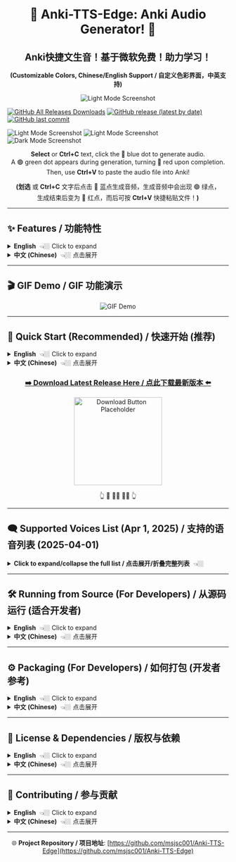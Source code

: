 <div align="center">

# 🎵 Anki-TTS-Edge: Anki Audio Generator! 🎵
## Anki快捷文生音！基于微软免费！助力学习！
**(Customizable Colors, Chinese/English Support / 自定义色彩界面，中英支持)**

</div>



<p align="center">
  <img src="https://github.com/user-attachments/assets/d0a3d252-7240-4739-9854-77f16cc2d257" alt="Light Mode Screenshot">

[![GitHub All Releases Downloads](https://img.shields.io/github/downloads/msjsc001/Anki-TTS-Edge/total?label=Downloads&color=brightgreen)](https://github.com/msjsc001/Anki-TTS-Edge/releases) [![GitHub release (latest by date)](https://img.shields.io/github/v/release/msjsc001/Anki-TTS-Edge)](https://github.com/msjsc001/Anki-TTS-Edge/releases/latest) [![GitHub last commit](https://img.shields.io/github/last-commit/msjsc001/Anki-TTS-Edge)](https://github.com/msjsc001/Anki-TTS-Edge/commits/master)
  
  <img src="https://github.com/user-attachments/assets/1971ed73-c1b8-4784-b3d0-e1ad892b5004" alt="Light Mode Screenshot">

  <img src="https://github.com/user-attachments/assets/2668f79b-4e89-4e45-a476-c04b9afae4bb" alt="Light Mode Screenshot">

  <img src="https://github.com/user-attachments/assets/1c6f22a7-5d29-4770-9050-de1c65129f39" alt="Dark Mode Screenshot">
</p>

<div align="center">

**Select** or **Ctrl+C** text, click the 🔵 blue dot to generate audio.<br>A 🟢 green dot appears during generation, turning 🔴 red upon completion.<br>Then, use **Ctrl+V** to paste the audio file into Anki!

**(划选** 或 **Ctrl+C** 文字后点击 🔵 蓝点生成音频，生成音频中会出现 🟢 绿点，<br>生成结束后变为 🔴 红点，而后可按 **Ctrl+V** 快捷粘贴文件！**)**

</div>

---

## ✨ Features / 功能特性

<details>
<summary><strong>English</strong>  👈🏼 Click to expand</summary>

An Anki audio generation tool based on [Edge-TTS](https://github.com/rany2/edge-tts), providing a free and fast way to add high-quality Microsoft Edge voices to your Anki flashcards.

*   **One-Click Generation**: Quickly generate `.mp3` audio files for selected text in your Anki cards using the main interface.
*   **Quick Actions**:
    *   Copy text (Ctrl+C).
    *   Alternatively, select text with your mouse (if enabled in settings).
    *   Click the floating 🔵 blue button that appears near your cursor.
    *   Wait for the 🟢 green processing indicator to disappear.
    *   A 🔴 red confirmation dot appears briefly.
    *   Audio file is automatically copied to your clipboard.
    *   Paste (Ctrl+V) directly into your Anki field!
*   **Multiple Voices**: Supports various languages and voice roles provided by Microsoft Edge TTS.
*   **Customizable UI**: Easy-to-use graphical interface with theme and color customization.
*   **Language Support**: Interface available in English and Chinese (中文).
*   **Auto Cleanup**: Automatically manages the number of cached audio files.

</details>

<details>
<summary><strong>中文 (Chinese)</strong>  👈🏼 点击展开</summary>

基于 [Edge-TTS](https://github.com/rany2/edge-tts) 的 Anki 音频生成工具，免费、快速地为你的 Anki 学习卡片添加高质量的微软 Edge 语音。

*   **一键生成**：通过界面输入框快速为文本生成 `.mp3` 音频文件。
*   **快捷操作**：
    *   复制文本 (Ctrl+C)。
    *   或者，用鼠标划选文本（需在设置中开启）。
    *   点击鼠标附近浮现的 🔵 蓝色按钮。
    *   等待 🟢 绿色处理提示消失。
    *   短暂出现 🔴 红色确认提示。
    *   音频文件已自动复制到剪贴板。
    *   直接在 Anki 字段中粘贴 (Ctrl+V)！
*   **多种语音**：支持微软 Edge TTS 提供的多种语言和语音角色选择。
*   **自定义界面**：提供易于使用的图形用户界面 (GUI)，支持主题和主颜色自定义。
*   **语言支持**：界面支持英文和中文。
*   **自动清理**：自动管理缓存的音频文件数量。

</details>

---

## 🎬 GIF Demo / GIF 功能演示

<p align="center">
  <img src="https://github.com/user-attachments/assets/bf232f6c-9e19-418c-a943-2dc3dfd3ea7b" alt="GIF Demo">
</p>

---

## 🚀 Quick Start (Recommended) / 快速开始 (推荐)

<details>
<summary><strong>English</strong>  👈🏼 Click to expand</summary>

If you prefer not to set up a Python environment, you can download the pre-packaged Windows executable (`.exe`):

1.  **Go to the Releases Page**: Visit the project's [GitHub Releases](https://github.com/msjsc001/Anki-TTS-Edge/releases) page.
2.  **Download the Latest Version**: Find the newest release and download the `.zip` archive (e.g., `Anki-TTS-Edge_vX.X.X.zip`).
3.  **Extract and Run**: Extract the contents of the zip file to any location you prefer. Double-click `Anki-TTS-Edge.exe` to run the application! 🎉

</details>

<details>
<summary><strong>中文 (Chinese)</strong>  👈🏼 点击展开</summary>

如果你不想配置 Python 环境，可以直接下载我们为你打包好的 Windows 可执行文件 (`.exe`)：

1.  **前往 Releases 页面**：访问项目的 [GitHub Releases](https://github.com/msjsc001/Anki-TTS-Edge/releases) 页面。
2.  **下载最新版本**：找到最新的版本，下载 `.zip` 压缩包 (例如 `Anki-TTS-Edge_vX.X.X.zip`)。
3.  **解压运行**：将压缩包解压到你喜欢的任意位置，然后双击运行 `Anki-TTS-Edge.exe` 即可！ 🎉

</details>

<div align="center">

### [**➡️ Download Latest Release Here / 点此下载最新版本 ⬅️**](https://github.com/msjsc001/Anki-TTS-Edge/releases)

<p align="center">
<img src="https://github.com/user-attachments/assets/f860a117-1b18-467d-9040-9cb0f78c065d" alt="Download Button Placeholder" width="200">
</p>

👆 🙋 🙋‍♂️ 🙋‍♀️ 👆

</div>

---

## 🗨️ Supported Voices List (Apr 1, 2025) / 支持的语音列表 (2025-04-01)

<details>
<summary><strong>Click to expand/collapse the full list / 点击展开/折叠完整列表</strong>  👈🏼</summary>

> **Note:** In the application's voice filter input, use the first two letters of the language code (e.g., `zh` for Chinese, `en` for English) to filter the voice lists.
>
> **注意:** 在应用的声音筛选框中，使用语言代码的前两位（例如 `zh` 代表中文，`en` 代表英文）来筛选语音列表。

*   **af-ZA（南非荷兰语 - 南非 / Afrikaans - South Africa）** <details><summary>👈🏼 点击展开</summary>
    *   `af-ZA-AdriNeural` - Female, General, Friendly, Positive（女性，通用，友好，积极）
    *   `af-ZA-WillemNeural` - Male, General, Friendly, Positive（男性，通用，友好，积极）
    </details>

*   **am-ET（阿姆哈拉语 - 埃塞俄比亚 / Amharic - Ethiopia）** <details><summary>👈🏼 点击展开</summary>
    *   `am-ET-AmehaNeural` - Male, General, Friendly, Positive（男性，通用，友好，积极）
    *   `am-ET-MekdesNeural` - Female, General, Friendly, Positive（女性，通用，友好，积极）
    </details>

*   **ar（阿拉伯语 / Arabic - Multiple Regions）** <details><summary>👈🏼 点击展开</summary>
    *   **ar-AE（阿联酋 / UAE）**: FatimaNeural (F), HamdanNeural (M)
    *   **ar-BH（巴林 / Bahrain）**: AliNeural (M), LailaNeural (F)
    *   **ar-DZ（阿尔及利亚 / Algeria）**: AminaNeural (F), IsmaelNeural (M)
    *   **ar-EG（埃及 / Egypt）**: SalmaNeural (F), ShakirNeural (M)
    *   **ar-IQ（伊拉克 / Iraq）**: BasselNeural (M), RanaNeural (F)
    *   **ar-JO（约旦 / Jordan）**: SanaNeural (F), TaimNeural (M)
    *   **ar-KW（科威特 / Kuwait）**: FahedNeural (M), NouraNeural (F)
    *   **ar-LB（黎巴嫩 / Lebanon）**: LaylaNeural (F), RamiNeural (M)
    *   **ar-LY（利比亚 / Libya）**: ImanNeural (F), OmarNeural (M)
    *   **ar-MA（摩洛哥 / Morocco）**: JamalNeural (M), MounaNeural (F)
    *   **ar-OM（阿曼 / Oman）**: AbdullahNeural (M), AyshaNeural (F)
    *   **ar-QA（卡塔尔 / Qatar）**: AmalNeural (F), MoazNeural (M)
    *   **ar-SA（沙特阿拉伯 / Saudi Arabia）**: HamedNeural (M), ZariyahNeural (F)
    *   **ar-SY（叙利亚 / Syria）**: AmanyNeural (F), LaithNeural (M)
    *   **ar-TN（突尼斯 / Tunisia）**: HediNeural (M), ReemNeural (F)
    *   **ar-YE（也门 / Yemen）**: MaryamNeural (F), SalehNeural (M)
    </details>

*   **az-AZ（阿塞拜疆语 - 阿塞拜疆 / Azerbaijani - Azerbaijan）** <details><summary>👈🏼 点击展开</summary>
    *   `az-AZ-BabekNeural` - Male, General, Friendly, Positive（男性，通用，友好，积极）
    *   `az-AZ-BanuNeural` - Female, General, Friendly, Positive（女性，通用，友好，积极）
    </details>

*   **bg-BG（保加利亚语 - 保加利亚 / Bulgarian - Bulgaria）** <details><summary>👈🏼 点击展开</summary>
    *   `bg-BG-BorislavNeural` - Male, General, Friendly, Positive（男性，通用，友好，积极）
    *   `bg-BG-KalinaNeural` - Female, General, Friendly, Positive（女性，通用，友好，积极）
    </details>

*   **bn（孟加拉语 / Bengali - Multiple Regions）** <details><summary>👈🏼 点击展开</summary>
    *   **bn-BD（孟加拉国 / Bangladesh）**: NabanitaNeural (F), PradeepNeural (M)
    *   **bn-IN（印度 / India）**: BashkarNeural (M), TanishaaNeural (F)
    </details>

*   **bs-BA（波斯尼亚语 - 波黑 / Bosnian - Bosnia and Herzegovina）** <details><summary>👈🏼 点击展开</summary>
    *   `bs-BA-GoranNeural` - Male, General, Friendly, Positive（男性，通用，友好，积极）
    *   `bs-BA-VesnaNeural` - Female, General, Friendly, Positive（女性，通用，友好，积极）
    </details>

*   **ca-ES（加泰罗尼亚语 - 西班牙 / Catalan - Spain）** <details><summary>👈🏼 点击展开</summary>
    *   `ca-ES-EnricNeural` - Male, General, Friendly, Positive（男性，通用，友好，积极）
    *   `ca-ES-JoanaNeural` - Female, General, Friendly, Positive（女性，通用，友好，积极）
    </details>

*   **cs-CZ（捷克语 - 捷克 / Czech - Czech Republic）** <details><summary>👈🏼 点击展开</summary>
    *   `cs-CZ-AntoninNeural` - Male, General, Friendly, Positive（男性，通用，友好，积极）
    *   `cs-CZ-VlastaNeural` - Female, General, Friendly, Positive（女性，通用，友好，积极）
    </details>

*   **cy-GB（威尔士语 - 英国 / Welsh - United Kingdom）** <details><summary>👈🏼 点击展开</summary>
    *   `cy-GB-AledNeural` - Male, General, Friendly, Positive（男性，通用，友好，积极）
    *   `cy-GB-NiaNeural` - Female, General, Friendly, Positive（女性，通用，友好，积极）
    </details>

*   **da-DK（丹麦语 - 丹麦 / Danish - Denmark）** <details><summary>👈🏼 点击展开</summary>
    *   `da-DK-ChristelNeural` - Female, General, Friendly, Positive（女性，通用，友好，积极）
    *   `da-DK-JeppeNeural` - Male, General, Friendly, Positive（男性，通用，友好，积极）
    </details>

*   **de（德语 / German - Multiple Regions）** <details><summary>👈🏼 点击展开</summary>
    *   **de-AT（奥地利 / Austria）**: IngridNeural (F), JonasNeural (M)
    *   **de-CH（瑞士 / Switzerland）**: JanNeural (M), LeniNeural (F)
    *   **de-DE（德国 / Germany）**: AmalaNeural (F), ConradNeural (M), FlorianMultilingualNeural (M, Multi), KatjaNeural (F), KillianNeural (M), SeraphinaMultilingualNeural (F, Multi)
    </details>

*   **el-GR（希腊语 - 希腊 / Greek - Greece）** <details><summary>👈🏼 点击展开</summary>
    *   `el-GR-AthinaNeural` - Female, General, Friendly, Positive（女性，通用，友好，积极）
    *   `el-GR-NestorasNeural` - Male, General, Friendly, Positive（男性，通用，友好，积极）
    </details>

*   **en（英语 / English - Multiple Regions）** <details><summary>👈🏼 点击展开</summary>
    *   **en-AU（澳大利亚 / Australia）**: NatashaNeural (F), WilliamNeural (M)
    *   **en-CA（加拿大 / Canada）**: ClaraNeural (F), LiamNeural (M)
    *   **en-GB（英国 / UK）**: LibbyNeural (F), MaisieNeural (F), RyanNeural (M), SoniaNeural (F), ThomasNeural (M)
    *   **en-HK（香港 / Hong Kong）**: SamNeural (M), YanNeural (F)
    *   **en-IE（爱尔兰 / Ireland）**: ConnorNeural (M), EmilyNeural (F)
    *   **en-IN（印度 / India）**: NeerjaExpressiveNeural (F, Expressive), NeerjaNeural (F), PrabhatNeural (M)
    *   **en-KE（肯尼亚 / Kenya）**: AsiliaNeural (F), ChilembaNeural (M)
    *   **en-NG（尼日利亚 / Nigeria）**: AbeoNeural (M), EzinneNeural (F)
    *   **en-NZ（新西兰 / New Zealand）**: MitchellNeural (M), MollyNeural (F)
    *   **en-PH（菲律宾 / Philippines）**: JamesNeural (M), RosaNeural (F)
    *   **en-SG（新加坡 / Singapore）**: LunaNeural (F), WayneNeural (M)
    *   **en-TZ（坦桑尼亚 / Tanzania）**: ElimuNeural (M), ImaniNeural (F)
    *   **en-US（美国 / USA）**: AnaNeural (F, Cartoon/Cute), AndrewMultilingualNeural (M, Multi/Copilot), AndrewNeural (M, Copilot), AriaNeural (F, News), AvaMultilingualNeural (F, Multi/Copilot), AvaNeural (F, Copilot), BrianMultilingualNeural (M, Multi/Copilot), BrianNeural (M, Copilot), ChristopherNeural (M, News), EmmaMultilingualNeural (F, Multi/Copilot), EmmaNeural (F, Copilot), EricNeural (M, News), GuyNeural (M, News), JennyNeural (F, Friendly), MichelleNeural (F, News), RogerNeural (M, News), SteffanNeural (M, News)
    *   **en-ZA（南非 / South Africa）**: LeahNeural (F), LukeNeural (M)
    </details>

*   **es（西班牙语 / Spanish - Multiple Regions）** <details><summary>👈🏼 点击展开</summary>
    *   **es-AR（阿根廷 / Argentina）**: ElenaNeural (F), TomasNeural (M)
    *   **es-BO（玻利维亚 / Bolivia）**: MarceloNeural (M), SofiaNeural (F)
    *   **es-CL（智利 / Chile）**: CatalinaNeural (F), LorenzoNeural (M)
    *   **es-CO（哥伦比亚 / Colombia）**: GonzaloNeural (M), SalomeNeural (F)
    *   **es-CR（哥斯达黎加 / Costa Rica）**: JuanNeural (M), MariaNeural (F)
    *   **es-CU（古巴 / Cuba）**: BelkysNeural (F), ManuelNeural (M)
    *   **es-DO（多米尼加 / Dominican Rep.）**: EmilioNeural (M), RamonaNeural (F)
    *   **es-EC（厄瓜多尔 / Ecuador）**: AndreaNeural (F), LuisNeural (M)
    *   **es-ES（西班牙 / Spain）**: AlvaroNeural (M), ElviraNeural (F), XimenaNeural (F)
    *   **es-GQ（赤道几内亚 / Equatorial Guinea）**: JavierNeural (M), TeresaNeural (F)
    *   **es-GT（危地马拉 / Guatemala）**: AndresNeural (M), MartaNeural (F)
    *   **es-HN（洪都拉斯 / Honduras）**: CarlosNeural (M), KarlaNeural (F)
    *   **es-MX（墨西哥 / Mexico）**: DaliaNeural (F), JorgeNeural (M)
    *   **es-NI（尼加拉瓜 / Nicaragua）**: FedericoNeural (M), YolandaNeural (F)
    *   **es-PA（巴拿马 / Panama）**: MargaritaNeural (F), RobertoNeural (M)
    *   **es-PE（秘鲁 / Peru）**: AlexNeural (M), CamilaNeural (F)
    *   **es-PR（波多黎各 / Puerto Rico）**: KarinaNeural (F), VictorNeural (M)
    *   **es-PY（巴拉圭 / Paraguay）**: MarioNeural (M), TaniaNeural (F)
    *   **es-SV（萨尔瓦多 / El Salvador）**: LorenaNeural (F), RodrigoNeural (M)
    *   **es-US（美国 / USA）**: AlonsoNeural (M), PalomaNeural (F)
    *   **es-UY（乌拉圭 / Uruguay）**: MateoNeural (M), ValentinaNeural (F)
    *   **es-VE（委内瑞拉 / Venezuela）**: PaolaNeural (F), SebastianNeural (M)
    </details>

*   **et-EE（爱沙尼亚语 - 爱沙尼亚 / Estonian - Estonia）** <details><summary>👈🏼 点击展开</summary>
    *   `et-EE-AnuNeural` - Female, General, Friendly, Positive（女性，通用，友好，积极）
    *   `et-EE-KertNeural` - Male, General, Friendly, Positive（男性，通用，友好，积极）
    </details>

*   **fa-IR（波斯语 - 伊朗 / Persian - Iran）** <details><summary>👈🏼 点击展开</summary>
    *   `fa-IR-DilaraNeural` - Female, General, Friendly, Positive（女性，通用，友好，积极）
    *   `fa-IR-FaridNeural` - Male, General, Friendly, Positive（男性，通用，友好，积极）
    </details>

*   **fi-FI（芬兰语 - 芬兰 / Finnish - Finland）** <details><summary>👈🏼 点击展开</summary>
    *   `fi-FI-HarriNeural` - Male, General, Friendly, Positive（男性，通用，友好，积极）
    *   `fi-FI-NooraNeural` - Female, General, Friendly, Positive（女性，通用，友好，积极）
    </details>

*   **fil-PH（菲律宾语 - 菲律宾 / Filipino - Philippines）** <details><summary>👈🏼 点击展开</summary>
    *   `fil-PH-AngeloNeural` - Male, General, Friendly, Positive（男性，通用，友好，积极）
    *   `fil-PH-BlessicaNeural` - Female, General, Friendly, Positive（女性，通用，友好，积极）
    </details>

*   **fr（法语 / French - Multiple Regions）** <details><summary>👈🏼 点击展开</summary>
    *   **fr-BE（比利时 / Belgium）**: CharlineNeural (F), GerardNeural (M)
    *   **fr-CA（加拿大 / Canada）**: AntoineNeural (M), JeanNeural (M), SylvieNeural (F), ThierryNeural (M)
    *   **fr-CH（瑞士 / Switzerland）**: ArianeNeural (F), FabriceNeural (M)
    *   **fr-FR（法国 / France）**: DeniseNeural (F), EloiseNeural (F), HenriNeural (M), RemyMultilingualNeural (M, Multi), VivienneMultilingualNeural (F, Multi)
    </details>

*   **ga-IE（爱尔兰语 - 爱尔兰 / Irish - Ireland）** <details><summary>👈🏼 点击展开</summary>
    *   `ga-IE-ColmNeural` - Male, General, Friendly, Positive（男性，通用，友好，积极）
    *   `ga-IE-OrlaNeural` - Female, General, Friendly, Positive（女性，通用，友好，积极）
    </details>

*   **gl-ES（加利西亚语 - 西班牙 / Galician - Spain）** <details><summary>👈🏼 点击展开</summary>
    *   `gl-ES-RoiNeural` - Male, General, Friendly, Positive（男性，通用，友好，积极）
    *   `gl-ES-SabelaNeural` - Female, General, Friendly, Positive（女性，通用，友好，积极）
    </details>

*   **gu-IN（古吉拉特语 - 印度 / Gujarati - India）** <details><summary>👈🏼 点击展开</summary>
    *   `gu-IN-DhwaniNeural` - Female, General, Friendly, Positive（女性，通用，友好，积极）
    *   `gu-IN-NiranjanNeural` - Male, General, Friendly, Positive（男性，通用，友好，积极）
    </details>

*   **he-IL（希伯来语 - 以色列 / Hebrew - Israel）** <details><summary>👈🏼 点击展开</summary>
    *   `he-IL-AvriNeural` - Male, General, Friendly, Positive（男性，通用，友好，积极）
    *   `he-IL-HilaNeural` - Female, General, Friendly, Positive（女性，通用，友好，积极）
    </details>

*   **hi-IN（印地语 - 印度 / Hindi - India）** <details><summary>👈🏼 点击展开</summary>
    *   `hi-IN-MadhurNeural` - Male, General, Friendly, Positive（男性，通用，友好，积极）
    *   `hi-IN-SwaraNeural` - Female, General, Friendly, Positive（女性，通用，友好，积极）
    </details>

*   **hr-HR（克罗地亚语 - 克罗地亚 / Croatian - Croatia）** <details><summary>👈🏼 点击展开</summary>
    *   `hr-HR-GabrijelaNeural` - Female, General, Friendly, Positive（女性，通用，友好，积极）
    *   `hr-HR-SreckoNeural` - Male, General, Friendly, Positive（男性，通用，友好，积极）
    </details>

*   **hu-HU（匈牙利语 - 匈牙利 / Hungarian - Hungary）** <details><summary>👈🏼 点击展开</summary>
    *   `hu-HU-NoemiNeural` - Female, General, Friendly, Positive（女性，通用，友好，积极）
    *   `hu-HU-TamasNeural` - Male, General, Friendly, Positive（男性，通用，友好，积极）
    </details>

*   **id-ID（印尼语 - 印尼 / Indonesian - Indonesia）** <details><summary>👈🏼 点击展开</summary>
    *   `id-ID-ArdiNeural` - Male, General, Friendly, Positive（男性，通用，友好，积极）
    *   `id-ID-GadisNeural` - Female, General, Friendly, Positive（女性，通用，友好，积极）
    </details>

*   **is-IS（冰岛语 - 冰岛 / Icelandic - Iceland）** <details><summary>👈🏼 点击展开</summary>
    *   `is-IS-GudrunNeural` - Female, General, Friendly, Positive（女性，通用，友好，积极）
    *   `is-IS-GunnarNeural` - Male, General, Friendly, Positive（男性，通用，友好，积极）
    </details>

*   **it-IT（意大利语 - 意大利 / Italian - Italy）** <details><summary>👈🏼 点击展开</summary>
    *   `it-IT-DiegoNeural` - Male, General, Friendly, Positive（男性，通用，友好，积极）
    *   `it-IT-ElsaNeural` - Female, General, Friendly, Positive（女性，通用，友好，积极）
    *   `it-IT-GiuseppeMultilingualNeural` - Male, General, Friendly, Positive（男性，通用，友好，积极，多语言）
    *   `it-IT-IsabellaNeural` - Female, General, Friendly, Positive（女性，通用，友好，积极）
    </details>

*   **iu（因纽特语 - 加拿大 / Inuktitut - Canada）** <details><summary>👈🏼 点击展开</summary>
    *   **iu-Cans-CA（加拿大音节 / Cans）**: SiqiniqNeural (F), TaqqiqNeural (M)
    *   **iu-Latn-CA（拉丁字母 / Latn）**: SiqiniqNeural (F), TaqqiqNeural (M)
    </details>

*   **ja-JP（日语 - 日本 / Japanese - Japan）** <details><summary>👈🏼 点击展开</summary>
    *   `ja-JP-KeitaNeural` - Male, General, Friendly, Positive（男性，通用，友好，积极）
    *   `ja-JP-NanamiNeural` - Female, General, Friendly, Positive（女性，通用，友好，积极）
    </details>

*   **jv-ID（爪哇语 - 印尼 / Javanese - Indonesia）** <details><summary>👈🏼 点击展开</summary>
    *   `jv-ID-DimasNeural` - Male, General, Friendly, Positive（男性，通用，友好，积极）
    *   `jv-ID-SitiNeural` - Female, General, Friendly, Positive（女性，通用，友好，积极）
    </details>

*   **ka-GE（格鲁吉亚语 - 格鲁吉亚 / Georgian - Georgia）** <details><summary>👈🏼 点击展开</summary>
    *   `ka-GE-EkaNeural` - Female, General, Friendly, Positive（女性，通用，友好，积极）
    *   `ka-GE-GiorgiNeural` - Male, General, Friendly, Positive（男性，通用，友好，积极）
    </details>

*   **kk-KZ（哈萨克语 - 哈萨克斯坦 / Kazakh - Kazakhstan）** <details><summary>👈🏼 点击展开</summary>
    *   `kk-KZ-AigulNeural` - Female, General, Friendly, Positive（女性，通用，友好，积极）
    *   `kk-KZ-DauletNeural` - Male, General, Friendly, Positive（男性，通用，友好，积极）
    </details>

*   **km-KH（高棉语 - 柬埔寨 / Khmer - Cambodia）** <details><summary>👈🏼 点击展开</summary>
    *   `km-KH-PisethNeural` - Male, General, Friendly, Positive（男性，通用，友好，积极）
    *   `km-KH-SreymomNeural` - Female, General, Friendly, Positive（女性，通用，友好，积极）
    </details>

*   **kn-IN（卡纳达语 - 印度 / Kannada - India）** <details><summary>👈🏼 点击展开</summary>
    *   `kn-IN-GaganNeural` - Male, General, Friendly, Positive（男性，通用，友好，积极）
    *   `kn-IN-SapnaNeural` - Female, General, Friendly, Positive（女性，通用，友好，积极）
    </details>

*   **ko-KR（韩语 - 韩国 / Korean - South Korea）** <details><summary>👈🏼 点击展开</summary>
    *   `ko-KR-HyunsuMultilingualNeural` - Male, General, Friendly, Positive（男性，通用，友好，积极，多语言）
    *   `ko-KR-InJoonNeural` - Male, General, Friendly, Positive（男性，通用，友好，积极）
    *   `ko-KR-SunHiNeural` - Female, General, Friendly, Positive（女性，通用，友好，积极）
    </details>

*   **lo-LA（老挝语 - 老挝 / Lao - Laos）** <details><summary>👈🏼 点击展开</summary>
    *   `lo-LA-ChanthavongNeural` - Male, General, Friendly, Positive（男性，通用，友好，积极）
    *   `lo-LA-KeomanyNeural` - Female, General, Friendly, Positive（女性，通用，友好，积极）
    </details>

*   **lt-LT（立陶宛语 - 立陶宛 / Lithuanian - Lithuania）** <details><summary>👈🏼 点击展开</summary>
    *   `lt-LT-LeonasNeural` - Male, General, Friendly, Positive（男性，通用，友好，积极）
    *   `lt-LT-OnaNeural` - Female, General, Friendly, Positive（女性，通用，友好，积极）
    </details>

*   **lv-LV（拉脱维亚语 - 拉脱维亚 / Latvian - Latvia）** <details><summary>👈🏼 点击展开</summary>
    *   `lv-LV-EveritaNeural` - Female, General, Friendly, Positive（女性，通用，友好，积极）
    *   `lv-LV-NilsNeural` - Male, General, Friendly, Positive（男性，通用，友好，积极）
    </details>

*   **mk-MK（马其顿语 - 北马其顿 / Macedonian - North Macedonia）** <details><summary>👈🏼 点击展开</summary>
    *   `mk-MK-AleksandarNeural` - Male, General, Friendly, Positive（男性，通用，友好，积极）
    *   `mk-MK-MarijaNeural` - Female, General, Friendly, Positive（女性，通用，友好，积极）
    </details>

*   **ml-IN（马拉雅拉姆语 - 印度 / Malayalam - India）** <details><summary>👈🏼 点击展开</summary>
    *   `ml-IN-MidhunNeural` - Male, General, Friendly, Positive（男性，通用，友好，积极）
    *   `ml-IN-SobhanaNeural` - Female, General, Friendly, Positive（女性，通用，友好，积极）
    </details>

*   **mn-MN（蒙古语 - 蒙古 / Mongolian - Mongolia）** <details><summary>👈🏼 点击展开</summary>
    *   `mn-MN-BataaNeural` - Male, General, Friendly, Positive（男性，通用，友好，积极）
    *   `mn-MN-YesuiNeural` - Female, General, Friendly, Positive（女性，通用，友好，积极）
    </details>

*   **mr-IN（马拉地语 - 印度 / Marathi - India）** <details><summary>👈🏼 点击展开</summary>
    *   `mr-IN-AarohiNeural` - Female, General, Friendly, Positive（女性，通用，友好，积极）
    *   `mr-IN-ManoharNeural` - Male, General, Friendly, Positive（男性，通用，友好，积极）
    </details>

*   **ms-MY（马来语 - 马来西亚 / Malay - Malaysia）** <details><summary>👈🏼 点击展开</summary>
    *   `ms-MY-OsmanNeural` - Male, General, Friendly, Positive（男性，通用，友好，积极）
    *   `ms-MY-YasminNeural` - Female, General, Friendly, Positive（女性，通用，友好，积极）
    </details>

*   **mt-MT（马耳他语 - 马耳他 / Maltese - Malta）** <details><summary>👈🏼 点击展开</summary>
    *   `mt-MT-GraceNeural` - Female, General, Friendly, Positive（女性，通用，友好，积极）
    *   `mt-MT-JosephNeural` - Male, General, Friendly, Positive（男性，通用，友好，积极）
    </details>

*   **my-MM（缅甸语 - 缅甸 / Burmese - Myanmar）** <details><summary>👈🏼 点击展开</summary>
    *   `my-MM-NilarNeural` - Female, General, Friendly, Positive（女性，通用，友好，积极）
    *   `my-MM-ThihaNeural` - Male, General, Friendly, Positive（男性，通用，友好，积极）
    </details>

*   **nb-NO（挪威语 - 挪威 / Norwegian Bokmål - Norway）** <details><summary>👈🏼 点击展开</summary>
    *   `nb-NO-FinnNeural` - Male, General, Friendly, Positive（男性，通用，友好，积极）
    *   `nb-NO-PernilleNeural` - Female, General, Friendly, Positive（女性，通用，友好，积极）
    </details>

*   **ne-NP（尼泊尔语 - 尼泊尔 / Nepali - Nepal）** <details><summary>👈🏼 点击展开</summary>
    *   `ne-NP-HemkalaNeural` - Female, General, Friendly, Positive（女性，通用，友好，积极）
    *   `ne-NP-SagarNeural` - Male, General, Friendly, Positive（男性，通用，友好，积极）
    </details>

*   **nl（荷兰语 / Dutch - Multiple Regions）** <details><summary>👈🏼 点击展开</summary>
    *   **nl-BE（比利时 / Belgium）**: ArnaudNeural (M), DenaNeural (F)
    *   **nl-NL（荷兰 / Netherlands）**: ColetteNeural (F), FennaNeural (F), MaartenNeural (M)
    </details>

*   **pl-PL（波兰语 - 波兰 / Polish - Poland）** <details><summary>👈🏼 点击展开</summary>
    *   `pl-PL-MarekNeural` - Male, General, Friendly, Positive（男性，通用，友好，积极）
    *   `pl-PL-ZofiaNeural` - Female, General, Friendly, Positive（女性，通用，友好，积极）
    </details>

*   **ps-AF（普什图语 - 阿富汗 / Pashto - Afghanistan）** <details><summary>👈🏼 点击展开</summary>
    *   `ps-AF-GulNawazNeural` - Male, General, Friendly, Positive（男性，通用，友好，积极）
    *   `ps-AF-LatifaNeural` - Female, General, Friendly, Positive（女性，通用，友好，积极）
    </details>

*   **pt（葡萄牙语 / Portuguese - Multiple Regions）** <details><summary>👈🏼 点击展开</summary>
    *   **pt-BR（巴西 / Brazil）**: AntonioNeural (M), FranciscaNeural (F), ThalitaMultilingualNeural (F, Multi)
    *   **pt-PT（葡萄牙 / Portugal）**: DuarteNeural (M), RaquelNeural (F)
    </details>

*   **ro-RO（罗马尼亚语 - 罗马尼亚 / Romanian - Romania）** <details><summary>👈🏼 点击展开</summary>
    *   `ro-RO-AlinaNeural` - Female, General, Friendly, Positive（女性，通用，友好，积极）
    *   `ro-RO-EmilNeural` - Male, General, Friendly, Positive（男性，通用，友好，积极）
    </details>

*   **ru-RU（俄语 - 俄罗斯 / Russian - Russia）** <details><summary>👈🏼 点击展开</summary>
    *   `ru-RU-DmitryNeural` - Male, General, Friendly, Positive（男性，通用，友好，积极）
    *   `ru-RU-SvetlanaNeural` - Female, General, Friendly, Positive（女性，通用，友好，积极）
    </details>

*   **si-LK（僧伽罗语 - 斯里兰卡 / Sinhala - Sri Lanka）** <details><summary>👈🏼 点击展开</summary>
    *   `si-LK-SameeraNeural` - Male, General, Friendly, Positive（男性，通用，友好，积极）
    *   `si-LK-ThiliniNeural` - Female, General, Friendly, Positive（女性，通用，友好，积极）
    </details>

*   **sk-SK（斯洛伐克语 - 斯洛伐克 / Slovak - Slovakia）** <details><summary>👈🏼 点击展开</summary>
    *   `sk-SK-LukasNeural` - Male, General, Friendly, Positive（男性，通用，友好，积极）
    *   `sk-SK-ViktoriaNeural` - Female, General, Friendly, Positive（女性，通用，友好，积极）
    </details>

*   **sl-SI（斯洛文尼亚语 - 斯洛文尼亚 / Slovenian - Slovenia）** <details><summary>👈🏼 点击展开</summary>
    *   `sl-SI-PetraNeural` - Female, General, Friendly, Positive（女性，通用，友好，积极）
    *   `sl-SI-RokNeural` - Male, General, Friendly, Positive（男性，通用，友好，积极）
    </details>

*   **so-SO（索马里语 - 索马里 / Somali - Somalia）** <details><summary>👈🏼 点击展开</summary>
    *   `so-SO-MuuseNeural` - Male, General, Friendly, Positive（男性，通用，友好，积极）
    *   `so-SO-UbaxNeural` - Female, General, Friendly, Positive（女性，通用，友好，积极）
    </details>

*   **sq-AL（阿尔巴尼亚语 - 阿尔巴尼亚 / Albanian - Albania）** <details><summary>👈🏼 点击展开</summary>
    *   `sq-AL-AnilaNeural` - Female, General, Friendly, Positive（女性，通用，友好，积极）
    *   `sq-AL-IlirNeural` - Male, General, Friendly, Positive（男性，通用，友好，积极）
    </details>

*   **sr-RS（塞尔维亚语 - 塞尔维亚 / Serbian - Serbia）** <details><summary>👈🏼 点击展开</summary>
    *   `sr-RS-NicholasNeural` - Male, General, Friendly, Positive（男性，通用，友好，积极）
    *   `sr-RS-SophieNeural` - Female, General, Friendly, Positive（女性，通用，友好，积极）
    </details>

*   **su-ID（巽他语 - 印尼 / Sundanese - Indonesia）** <details><summary>👈🏼 点击展开</summary>
    *   `su-ID-JajangNeural` - Male, General, Friendly, Positive（男性，通用，友好，积极）
    *   `su-ID-TutiNeural` - Female, General, Friendly, Positive（女性，通用，友好，积极）
    </details>

*   **sv-SE（瑞典语 - 瑞典 / Swedish - Sweden）** <details><summary>👈🏼 点击展开</summary>
    *   `sv-SE-MattiasNeural` - Male, General, Friendly, Positive（男性，通用，友好，积极）
    *   `sv-SE-SofieNeural` - Female, General, Friendly, Positive（女性，通用，友好，积极）
    </details>

*   **sw（斯瓦希里语 / Swahili - Multiple Regions）** <details><summary>👈🏼 点击展开</summary>
    *   **sw-KE（肯尼亚 / Kenya）**: RafikiNeural (M), ZuriNeural (F)
    *   **sw-TZ（坦桑尼亚 / Tanzania）**: DaudiNeural (M), RehemaNeural (F)
    </details>

*   **ta（泰米尔语 / Tamil - Multiple Regions）** <details><summary>👈🏼 点击展开</summary>
    *   **ta-IN（印度 / India）**: PallaviNeural (F), ValluvarNeural (M)
    *   **ta-LK（斯里兰卡 / Sri Lanka）**: KumarNeural (M), SaranyaNeural (F)
    *   **ta-MY（马来西亚 / Malaysia）**: KaniNeural (F), SuryaNeural (M)
    *   **ta-SG（新加坡 / Singapore）**: AnbuNeural (M), VenbaNeural (F)
    </details>

*   **te-IN（泰卢固语 - 印度 / Telugu - India）** <details><summary>👈🏼 点击展开</summary>
    *   `te-IN-MohanNeural` - Male, General, Friendly, Positive（男性，通用，友好，积极）
    *   `te-IN-ShrutiNeural` - Female, General, Friendly, Positive（女性，通用，友好，积极）
    </details>

*   **th-TH（泰语 - 泰国 / Thai - Thailand）** <details><summary>👈🏼 点击展开</summary>
    *   `th-TH-NiwatNeural` - Male, General, Friendly, Positive（男性，通用，友好，积极）
    *   `th-TH-PremwadeeNeural` - Female, General, Friendly, Positive（女性，通用，友好，积极）
    </details>

*   **tr-TR（土耳其语 - 土耳其 / Turkish - Turkey）** <details><summary>👈🏼 点击展开</summary>
    *   `tr-TR-AhmetNeural` - Male, General, Friendly, Positive（男性，通用，友好，积极）
    *   `tr-TR-EmelNeural` - Female, General, Friendly, Positive（女性，通用，友好，积极）
    </details>

*   **uk-UA（乌克兰语 - 乌克兰 / Ukrainian - Ukraine）** <details><summary>👈🏼 点击展开</summary>
    *   `uk-UA-OstapNeural` - Male, General, Friendly, Positive（男性，通用，友好，积极）
    *   `uk-UA-PolinaNeural` - Female, General, Friendly, Positive（女性，通用，友好，积极）
    </details>

*   **ur（乌尔都语 / Urdu - Multiple Regions）** <details><summary>👈🏼 点击展开</summary>
    *   **ur-IN（印度 / India）**: GulNeural (F), SalmanNeural (M)
    *   **ur-PK（巴基斯坦 / Pakistan）**: AsadNeural (M), UzmaNeural (F)
    </details>

*   **uz-UZ（乌兹别克语 - 乌兹别克斯坦 / Uzbek - Uzbekistan）** <details><summary>👈🏼 点击展开</summary>
    *   `uz-UZ-MadinaNeural` - Female, General, Friendly, Positive（女性，通用，友好，积极）
    *   `uz-UZ-SardorNeural` - Male, General, Friendly, Positive（男性，通用，友好，积极）
    </details>

*   **vi-VN（越南语 - 越南 / Vietnamese - Vietnam）** <details><summary>👈🏼 点击展开</summary>
    *   `vi-VN-HoaiMyNeural` - Female, General, Friendly, Positive（女性，通用，友好，积极）
    *   `vi-VN-NamMinhNeural` - Male, General, Friendly, Positive（男性，通用，友好，积极）
    </details>

*   **zh（中文 / Chinese - Multiple Regions & Dialects）** <details><summary>👈🏼 点击展开</summary>
    *   **zh-CN（中国大陆 / Mainland China）**: XiaoxiaoNeural (F, News/Warm), XiaoyiNeural (F, Cartoon/Lively), YunjianNeural (M, Sports/Passion), YunxiNeural (M, Novel/Sunshine), YunxiaNeural (M, Cartoon/Cute), YunyangNeural (M, News/Reliable)
    *   **zh-CN-liaoning（辽宁方言 / Liaoning Dialect）**: XiaobeiNeural (F, Dialect/Humorous)
    *   **zh-CN-shaanxi（陕西方言 / Shaanxi Dialect）**: XiaoniNeural (F, Dialect/Bright)
    *   **zh-HK（香港 / Hong Kong）**: HiuGaaiNeural (F), HiuMaanNeural (F), WanLungNeural (M)
    *   **zh-TW（台湾 / Taiwan）**: HsiaoChenNeural (F), HsiaoYuNeural (F), YunJheNeural (M)
    </details>

*   **zu-ZA（祖鲁语 - 南非 / Zulu - South Africa）** <details><summary>👈🏼 点击展开</summary>
    *   `zu-ZA-ThandoNeural` - Female, General, Friendly, Positive（女性，通用，友好，积极）
    *   `zu-ZA-ThembaNeural` - Male, General, Friendly, Positive（男性，通用，友好，积极）
    </details>

</details>

---

## 🛠️ Running from Source (For Developers) / 从源码运行 (适合开发者)

<details>
<summary><strong>English</strong>  👈🏼 Click to expand</summary>

If you're familiar with Python and want to run or modify the source code (now structured into modules):

1.  **Clone the Repository**:
    ```bash
    git clone https://github.com/msjsc001/Anki-TTS-Edge.git
    cd Anki-TTS-Edge/AnkiTTSApp_Modular 
    ```
    *(Make sure to navigate into the `AnkiTTSApp_Modular` subfolder!)*

2.  **Create and Activate Virtual Environment** (Recommended):
    ```bash
    python -m venv .venv
    # Windows
    .\.venv\Scripts\activate
    # macOS/Linux
    # source .venv/bin/activate
    ```

3.  **Install Dependencies**:
    ```bash
    pip install customtkinter edge-tts pyperclip pygame pynput pywin32
    ```
    *(It's recommended to create a `requirements.txt` file for easier installation later)*

4.  **Run the Application**:
    ```bash
    python main.py
    ```

</details>

<details>
<summary><strong>中文 (Chinese)</strong>  👈🏼 点击展开</summary>

如果你熟悉 Python 并希望自行修改或运行源码（现在已拆分为模块）：

1.  **克隆仓库**：
    ```bash
    git clone https://github.com/msjsc001/Anki-TTS-Edge.git
    cd Anki-TTS-Edge/AnkiTTSApp_Modular
    ```
    *（请确保进入 `AnkiTTSApp_Modular` 子文件夹！）*

2.  **创建并激活虚拟环境** (推荐)：
    ```bash
    python -m venv .venv
    # Windows
    .\.venv\Scripts\activate
    # macOS/Linux
    # source .venv/bin/activate
    ```

3.  **安装依赖**：
    ```bash
    pip install customtkinter edge-tts pyperclip pygame pynput pywin32
    ```
    *（建议创建一个 `requirements.txt` 文件，以便后续更方便地安装）*

4.  **运行程序**：
    ```bash
    python main.py
    ```

</details>

---

## ⚙️ Packaging (For Developers) / 如何打包 (开发者参考)

<details>
<summary><strong>English</strong>  👈🏼 Click to expand</summary>

This project uses PyInstaller for packaging. To repackage it after the code splitting:

1.  Make sure `pyinstaller` is installed (`pip install pyinstaller`).
2.  Navigate to the `AnkiTTSApp_Modular` directory containing `main.py`.
3.  **Create/Use a `.spec` file (Highly Recommended)**:
    *   **Generate:** `pyinstaller --name Anki-TTS-Edge --noconsole --onefile main.py`
    *   **Edit `Anki-TTS-Edge.spec`**: Add `translations.json` to the `datas` list in the `Analysis` section:
      ```python
      a = Analysis(
          # ...
          datas=[('translations.json', '.')], # Add this
          # ...
      )
      ```
    *   *(Consider if `customtkinter` or `pygame` need additional data files added here too, although often PyInstaller handles them.)*
4.  **Build using the `.spec` file**:
    ```bash
    pyinstaller Anki-TTS-Edge.spec
    ```
5.  The single `.exe` file will be in the `dist` directory.

</details>

<details>
<summary><strong>中文 (Chinese)</strong>  👈🏼 点击展开</summary>

本项目使用 PyInstaller 进行打包。在代码拆分后重新打包：

1.  确保已安装 `pyinstaller` (`pip install pyinstaller`)。
2.  进入包含 `main.py` 的 `AnkiTTSApp_Modular` 目录。
3.  **创建/使用 `.spec` 文件 (强烈推荐)**：
    *   **生成：** `pyinstaller --name Anki-TTS-Edge --noconsole --onefile main.py`
    *   **编辑 `Anki-TTS-Edge.spec`**：在 `Analysis` 部分的 `datas` 列表中添加 `translations.json`：
      ```python
      a = Analysis(
          # ...
          datas=[('translations.json', '.')], # 添加此行
          # ...
      )
      ```
    *   *（可以考虑 `customtkinter` 或 `pygame` 是否需要在此处添加额外的数据文件，但通常 PyInstaller 能处理好。）*
4.  **使用 `.spec` 文件构建**：
    ```bash
    pyinstaller Anki-TTS-Edge.spec
    ```
5.  最终的单个 `.exe` 文件将位于 `dist` 目录下。

</details>

---

## 📄 License & Dependencies / 版权与依赖

<details>
<summary><strong>English</strong>  👈🏼 Click to expand</summary>

*   Relies on [edge-tts](https://github.com/rany2/edge-tts) (GPL-3.0 License).
*   This project is released under the **GPL-3.0 License**. You can freely use, modify, and distribute the code, but derivative works must also be open-sourced under GPL-3.0.

</details>

<details>
<summary><strong>中文 (Chinese)</strong>  👈🏼 点击展开</summary>

*   基于 [edge-tts](https://github.com/rany2/edge-tts) (GPL-3.0 许可证)。
*   本项目采用 **GPL-3.0 许可证**。您可以自由使用、修改和分发，但衍生作品也必须使用 GPL-3.0 开源。

</details>

---

## 🤝 Contributing / 参与贡献

<details>
<summary><strong>English</strong>  👈🏼 Click to expand</summary>

Contributions via Issues or Pull Requests are welcome!

</details>

<details>
<summary><strong>中文 (Chinese)</strong>  👈🏼 点击展开</summary>

欢迎通过 Issue 或 Pull Request 参与贡献！

</details>

---

<div align="center">

🌐 **Project Repository / 项目地址**: [https://github.com/msjsc001/Anki-TTS-Edge](https://github.com/msjsc001/Anki-TTS-Edge)

</div>
